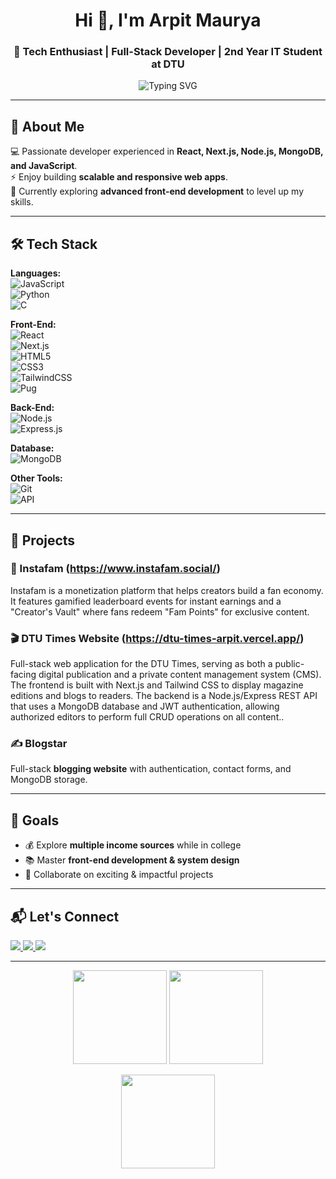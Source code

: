 <!-- Profile Header -->
<h1 align="center">Hi 👋, I'm Arpit Maurya</h1>
<h3 align="center">🚀 Tech Enthusiast | Full-Stack Developer | 2nd Year IT Student at DTU</h3>

<p align="center">
  <img src="https://readme-typing-svg.demolab.com?font=Fira+Code&size=22&pause=1000&center=true&vCenter=true&width=600&lines=Passionate+Full-Stack+Developer;Always+Learning+New+Tech;Loves+Building+Scalable+Apps;Open+to+Collaboration" alt="Typing SVG" />
</p>

---

## 🔹 About Me
💻 Passionate developer experienced in **React, Next.js, Node.js, MongoDB, and JavaScript**.  
⚡ Enjoy building **scalable and responsive web apps**.  
🎯 Currently exploring **advanced front-end development** to level up my skills.

---

## 🛠 Tech Stack

**Languages:**  
![JavaScript](https://img.shields.io/badge/JavaScript-%23323330.svg?style=for-the-badge&logo=javascript&logoColor=%23F7DF1E)  
![Python](https://img.shields.io/badge/Python-%2314354C.svg?style=for-the-badge&logo=python&logoColor=white)  
![C](https://img.shields.io/badge/C-%2300599C.svg?style=for-the-badge&logo=c&logoColor=white)

**Front-End:**  
![React](https://img.shields.io/badge/React-%2320232a.svg?style=for-the-badge&logo=react&logoColor=%2361DAFB)  
![Next.js](https://img.shields.io/badge/Next.js-%23000000.svg?style=for-the-badge&logo=next.js&logoColor=white)  
![HTML5](https://img.shields.io/badge/HTML5-%23E34F26.svg?style=for-the-badge&logo=html5&logoColor=white)  
![CSS3](https://img.shields.io/badge/CSS3-%231572B6.svg?style=for-the-badge&logo=css3&logoColor=white)  
![TailwindCSS](https://img.shields.io/badge/TailwindCSS-%2338B2AC.svg?style=for-the-badge&logo=tailwind-css&logoColor=white)  
![Pug](https://img.shields.io/badge/Pug-FFF?style=for-the-badge&logo=pug&logoColor=A86454)  


**Back-End:**  
![Node.js](https://img.shields.io/badge/Node.js-%2343853D.svg?style=for-the-badge&logo=node.js&logoColor=white)  
![Express.js](https://img.shields.io/badge/Express.js-%23404d59.svg?style=for-the-badge&logo=express&logoColor=%2361DAFB)  

**Database:**  
![MongoDB](https://img.shields.io/badge/MongoDB-%234ea94b.svg?style=for-the-badge&logo=mongodb&logoColor=white)

**Other Tools:**  
![Git](https://img.shields.io/badge/Git-%23F05033.svg?style=for-the-badge&logo=git&logoColor=white)  
![API](https://img.shields.io/badge/API%20Development-%2300ADD8.svg?style=for-the-badge&logo=fastapi&logoColor=white)

---

## 🚀 Projects

### 📱 Instafam  (https://www.instafam.social/)
Instafam is a monetization platform that helps creators build a fan economy. It features gamified leaderboard events for instant earnings and a "Creator's Vault" where fans redeem "Fam Points" for exclusive content.


### 🎬 DTU Times Website  (https://dtu-times-arpit.vercel.app/)
Full-stack web application for the DTU Times, serving as both a public-facing digital publication and a private content management system (CMS).
The frontend is built with Next.js and Tailwind CSS to display magazine editions and blogs to readers. The backend is a Node.js/Express REST API that uses a MongoDB database and JWT authentication, allowing authorized editors to perform full CRUD operations on all content..

### ✍️ Blogstar  
Full-stack **blogging website** with authentication, contact forms, and MongoDB storage.

---

## 🎯 Goals
- 💰 Explore **multiple income sources** while in college  
- 📚 Master **front-end development & system design**  
- 🤝 Collaborate on exciting & impactful projects

---

## 📬 Let's Connect

<p align="left">
  <a href="mailto:arpitmaurya_it24a08_029@dtu.ac.in">
    <img src="https://img.shields.io/badge/Email-Contact%20Me-blue?style=for-the-badge&logo=gmail" />
  </a>
  <a href="https://github.com/ArpitM4">
    <img src="https://img.shields.io/badge/GitHub-ArpitM4-black?style=for-the-badge&logo=github" />
  </a>
  <a href="https://www.linkedin.com/in/arpit-maurya">
    <img src="https://img.shields.io/badge/LinkedIn-Arpit%20Maurya-blue?style=for-the-badge&logo=linkedin" />
  </a>
</p>

---

<p align="center">
  <img src="https://github-readme-stats.vercel.app/api?username=ArpitM4&show_icons=true&theme=tokyonight" height="150"/>
  <img src="https://github-readme-streak-stats.herokuapp.com/?user=ArpitM4&theme=tokyonight" height="150"/>
</p>

<p align="center">
  <img src="https://github-readme-stats.vercel.app/api/top-langs/?username=ArpitM4&layout=compact&theme=tokyonight" height="150"/>
</p>
